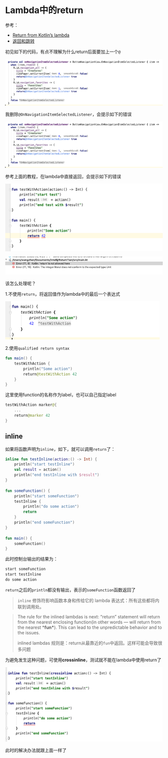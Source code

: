 # Lambda中的return

参考：

+ [Return from Kotlin’s lambda](https://medium.com/@belokon.roman/return-from-kotlins-lambda-411171923756)
+ [返回和跳转](https://www.kotlincn.net/docs/reference/returns.html)

初见如下的代码，有点不理解为什么return后面要加上一个`@`

![010](https://github.com/winfredzen/Android-Basic/raw/master/Kotlin/images/010.png)

我删除`@OnNavigationItemSelectedListener`，会提示如下的错误

![011](https://github.com/winfredzen/Android-Basic/raw/master/Kotlin/images/010.png)

参考上面的教程，在lambda中直接返回，会提示如下的错误

![012](https://github.com/winfredzen/Android-Basic/raw/master/Kotlin/images/012.png)

![013](https://github.com/winfredzen/Android-Basic/raw/master/Kotlin/images/013.png)

该怎么处理呢？

1.不使用`return`，将返回值作为lambda中的最后一个表达式

![014](https://github.com/winfredzen/Android-Basic/raw/master/Kotlin/images/014.png)

2.使用`qualified return syntax`

```kotlin
fun main() {
    testWithAction {
        println("Some action")
        return@testWithAction 42
    }
}
```

这里使用function的名称作为label，也可以自己指定label

```kotlin
testWithAction marker@{
    ...
    return@marker 42
}
```



## inline

如果将函数声明为`inline`，如下，就可以调用`return`了：

```kotlin
inline fun testInline(action:() -> Int) {
    println("start testInline")
    val result = action()
    println("end testInline with $result")
}

fun someFunction() {
    println("start someFunction")
    testInline {
        println("do some action")
        return
    }
    println("end someFunction")
}

fun main() {
    someFunction()
}
```

此时控制台输出的结果为：

```tex
start someFunction
start testInline
do some action
```

`return`之后的`println`都没有输出，表示的`someFunction`函数返回了

> `inline` 修饰符影响函数本身和传给它的 lambda 表达式：所有这些都将内联到调用处。

> The rule for the inlined lambdas is next: “return” statement will return from the nearest enclosing function(in other words — will return from the nearest ***fun\***). This can lead to the unpredictable behavior and to the issues.
>
> inlined lambdas 规则是：return从最靠近的`fun`中返回。这样可能会导致很多问题

为避免发生这种问题，可使用**crossinline**，测试就不能在lambda中使用return了

![015](https://github.com/winfredzen/Android-Basic/raw/master/Kotlin/images/015.png)

此时的解决办法就跟上面一样了





